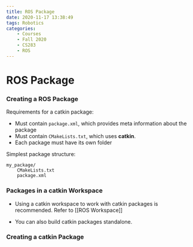 ```yaml
---
title: ROS Package
date: 2020-11-17 13:38:49
tags: Robotics
categories:
    - Courses
    - Fall 2020
    - CS283
    - ROS
---
```


# ROS Package
### Creating a ROS Package
Requirements for a catkin package:
* Must contain `package.xml`, which provides meta information about the package
* Must contain `CMakeLists.txt`, which uses **catkin**.
* Each package must have its own folder

Simplest package structure:
```
my_package/
	CMakeLists.txt
	package.xml
```

### Packages in a catkin Workspace
* Using a catkin workspace to work with catkin packages is recommended. Refer to [[ROS Workspace]]

* You can also build catkin packages standalone.

### Creating a catkin Package
 
